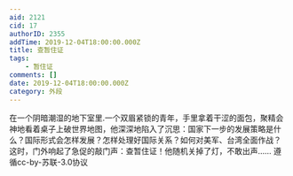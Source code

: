 ```yaml
---
aid: 2121
cid: 17
authorID: 2355
addTime: 2019-12-04T18:00:00.000Z
title: 查暂住证
tags:
    - 暂住证
comments: []
date: 2019-12-04T18:00:00.000Z
category: 外段
---
```


在一个阴暗潮湿的地下室里.一个双眉紧锁的青年，手里拿着干涩的面包，聚精会神地看着桌子上破世界地图，他深深地陷入了沉思：国家下一步的发展策略是什么？国际形式会怎样发展？怎样处理好国际关系？如何对美军、台湾全面作战？ 这时，门外响起了急促的敲门声：查暂住证！他随机关掉了灯，不敢出声…… 遵循cc-by-苏联-3.0协议
